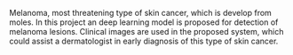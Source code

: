 
Melanoma, most threatening type of skin cancer, which is develop from moles. In this project an deep learning model is proposed for detection of melanoma lesions. Clinical images are used in the proposed system, which could assist a dermatologist in early diagnosis of this type of skin cancer.
